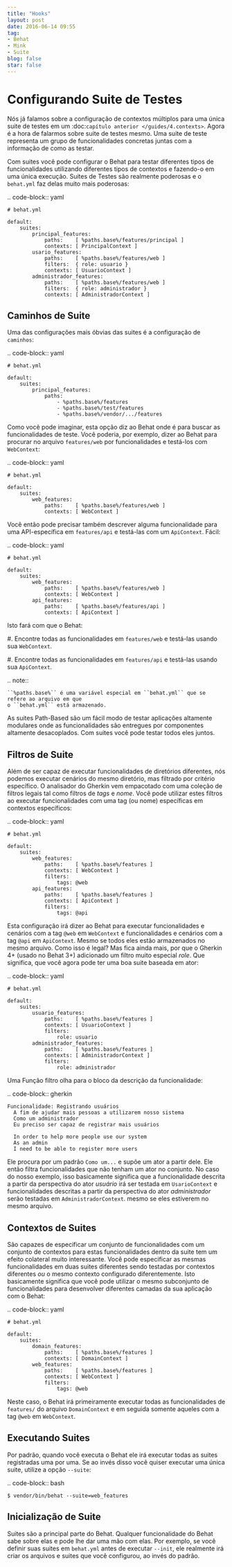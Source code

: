 ```yaml
---
title: "Hooks"
layout: post
date: 2016-06-14 09:55
tag:
- Behat
- Mink
- Suite
blog: false
star: false
---
```

Configurando Suite de Testes
============================

Nós já falamos sobre a configuração de contextos múltiplos para uma única suite 
de testes em um :doc:`capítulo anterior </guides/4.contexts>`. Agora é a hora de 
falarmos sobre suite de testes mesmo. Uma suite de teste representa um grupo de 
funcionalidades concretas juntas com a informação de como as testar.

Com suites você pode configurar o Behat para testar diferentes tipos de funcionalidades 
utilizando diferentes tipos de contextos e fazendo-o em uma única execução. Suites de 
Testes são realmente poderosas e o ``behat.yml`` faz delas muito mais poderosas:

.. code-block:: yaml

    # behat.yml

    default:
        suites:
            principal_features:
                paths:    [ %paths.base%/features/principal ]
                contexts: [ PrincipalContext ]
            usario_features:
                paths:    [ %paths.base%/features/web ]
                filters:  { role: usuario }
                contexts: [ UsuarioContext ]
            administrador_features:
                paths:    [ %paths.base%/features/web ]
                filters:  { role: administrador }
                contexts: [ AdministradorContext ]

Caminhos de Suite
-----------------

Uma das configurações mais óbvias das suites é a configuração 
de ``caminhos``:

.. code-block:: yaml

    # behat.yml

    default:
        suites:
            principal_features:
                paths:
                    - %paths.base%/features
                    - %paths.base%/test/features
                    - %paths.base%/vendor/.../features

Como vocẽ pode imaginar, esta opção diz ao Behat onde é para buscar as funcionalidades 
de teste. Você poderia, por exemplo, dizer ao Behat para procurar no arquivo ``features/web`` 
por funcionalidades e testá-los com ``WebContext``:

.. code-block:: yaml

    # behat.yml

    default:
        suites:
            web_features:
                paths:    [ %paths.base%/features/web ]
                contexts: [ WebContext ]

Você então pode precisar também descrever alguma funcionalidade para uma API-específica 
em ``features/api`` e testá-las com um ``ApiContext``. Fácil:

.. code-block:: yaml

    # behat.yml

    default:
        suites:
            web_features:
                paths:    [ %paths.base%/features/web ]
                contexts: [ WebContext ]
            api_features:
                paths:    [ %paths.base%/features/api ]
                contexts: [ ApiContext ]

Isto fará com que o Behat:

#. Encontre todas as funcionalidades em ``features/web`` e testá-las usando sua ``WebContext``.

#. Encontre todas as funcionalidades em ``features/api`` e testá-las usando sua ``ApiContext``.

.. note::

    ``%paths.base%`` é uma variável especial em ``behat.yml`` que se refere ao arquivo em que 
    o ``behat.yml`` está armazenado.

As suites Path-Based são um fácil modo de testar aplicações altamente modulares onde as 
funcionalidades são entregues por componentes altamente desacoplados. Com suites você pode 
testar todos eles juntos.

Filtros de Suite
----------------

Além de ser capaz de executar funcionalidades de diretórios diferentes, nós podemos executar 
cenários do mesmo diretório, mas filtrado por critério específico. O analisador do Gherkin 
vem empacotado com uma coleção de filtros legais tal como filtros de *tags* e *nome*. Você 
pode utilizar estes filtros ao executar funcionalidades com uma tag (ou nome) específicas em 
contextos específicos:

.. code-block:: yaml

    # behat.yml

    default:
        suites:
            web_features:
                paths:    [ %paths.base%/features ]
                contexts: [ WebContext ]
                filters:
                    tags: @web
            api_features:
                paths:    [ %paths.base%/features ]
                contexts: [ ApiContext ]
                filters:
                    tags: @api

Esta configuração irá dizer ao Behat para executar funcionalidades e cenários com a tag 
``@web`` em ``WebContext`` e funcionalidades e cenários com a tag ``@api`` em ``ApiContext``. 
Mesmo se todos eles estão armazenados no mesmo arquivo. Como isso é legal? Mas fica ainda mais, 
por que o Gherkin 4+ (usado no Behat 3+) adicionado um filtro muito especial *role*. Que 
significa, que você agora pode ter uma boa suite baseada em ator:

.. code-block:: yaml

    # behat.yml

    default:
        suites:
            usuario_features:
                paths:    [ %paths.base%/features ]
                contexts: [ UsuarioContext ]
                filters:
                    role: usuario
            administrador_features:
                paths:    [ %paths.base%/features ]
                contexts: [ AdministradorContext ]
                filters:
                    role: administrador

Uma Função filtro olha para o bloco da descrição da funcionalidade:

.. code-block:: gherkin

    Funcionalidade: Registrando usuários
      A fim de ajudar mais pessoas a utilizarem nosso sistema
      Como um administrador
      Eu preciso ser capaz de registrar mais usuários
      
      In order to help more people use our system
      As an admin
      I need to be able to register more users

Ele procura por um padrão ``Como um...`` e supõe um ator a partir dele. 
Ele então filtra funcionalidades que não tenham um ator no conjunto. No 
caso do nosso exemplo, isso basicamente significa que a funcionalidade 
descrita a partir da perspectiva do ator *usuário* irá ser testada em 
``UsarioContext`` e funcionalidades descritas a partir da perspectiva 
do ator *administrador* serão testadas em ``AdministradorContext``. 
mesmo se eles estiverem no mesmo arquivo.

Contextos de Suites
-------------------

São capazes de especificar um conjunto de funcionalidades com um 
conjunto de contextos para estas funcionalidades dentro da suite 
tem um efeito colateral muito interessante. Você pode especificar as 
mesmas funcionalidades em duas suites diferentes sendo testadas por 
contextos diferentes *ou* o mesmo contexto configurado diferentemente. 
Isto basicamente significa que você pode utilizar o mesmo subconjunto de 
funcionalidades para desenvolver diferentes camadas da sua aplicação com 
o Behat:

.. code-block:: yaml

    # behat.yml

    default:
        suites:
            domain_features:
                paths:    [ %paths.base%/features ]
                contexts: [ DomainContext ]
            web_features:
                paths:    [ %paths.base%/features ]
                contexts: [ WebContext ]
                filters:
                    tags: @web

Neste caso, o Behat irá primeiramente executar todas as funcionalidades de
``features/`` do arquivo ``DomainContext`` e em seguida somente aqueles com 
a tag ``@web`` em ``WebContext``.

Executando Suites
-----------------

Por padrão, quando você executa o Behat ele irá executar todas as suites 
registradas uma por uma. Se ao invés disso você quiser executar uma única 
suite, utilize a opção ``--suite``:

.. code-block:: bash

    $ vendor/bin/behat --suite=web_features

Inicialização de Suite
----------------------

Suites são a principal parte do Behat. Qualquer funcionalidade do Behat 
sabe sobre elas e pode lhe dar uma mão com elas. Por exemplo, se você 
definir suas suites em ``behat.yml`` antes de executar ``--init``, 
ele realmente irá criar os arquivos e suites que você configurou, 
ao invés do padrão.
